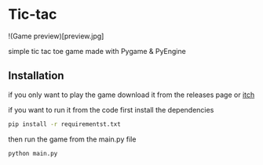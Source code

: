 Tic-tac
======
!(Game preview)[preview.jpg]

simple tic tac toe game made with Pygame & PyEngine

## Installation
if you only want to play the game download it from the releases page or [itch](https://zi-max.itch.io/tic-tac-toe)

if you want to run it from the code
first install the dependencies
```bash
pip install -r requirementst.txt
```
then run the game from the main.py file
```bash
python main.py
```
